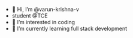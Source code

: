 - 👋 Hi, I’m @varun-krishna-v
- student @TCE
- 👀 I’m interested in coding
- 🌱 I’m currently learning full stack development

<!---
varun-krishna-v/varun-krishna-v is a ✨ special ✨ repository because its `README.md` (this file) appears on your GitHub profile.
You can click the Preview link to take a look at your changes.
--->

